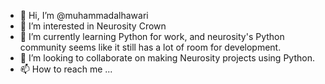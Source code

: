 - 👋 Hi, I’m @muhammadalhawari
- 👀 I’m interested in Neurosity Crown 
- 🌱 I’m currently learning Python for work, and neurosity's Python community seems like it still has a lot of room for development.   
- 💞️ I’m looking to collaborate on making Neurosity projects using Python.
- 📫 How to reach me ...

<!---
muhammadalhawari/muhammadalhawari is a ✨ special ✨ repository because its `README.md` (this file) appears on your GitHub profile.
You can click the Preview link to take a look at your changes.
--->
